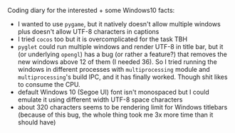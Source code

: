 Coding diary for the interested + some Windows10 facts:
- I wanted to use `pygame`, but it natively doesn't allow multiple windows plus doesn't allow UTF-8 characters in captions
- I tried `cocos` too but it is overcomplicated for the task TBH
- `pyglet` could run multiple windows and render UTF-8 in title bar, but it (or underlying `opengl`) has a bug (or rather a feature?) that removes the new windows above 12 of them (I needed 36). 
  So I tried running the windows in different processes with `multiprocessing` module and `multiprocessing`'s build IPC, and it has finally worked. Though shit likes to consume the CPU.
- default Windows 10 (Segoe UI) font isn't monospaced but I could emulate it using different width UTF-8 space characters
- about 320 characters seems to be rendering limit for Windows titlebars (because of this bug, the whole thing took me 3x more time than it should have)
